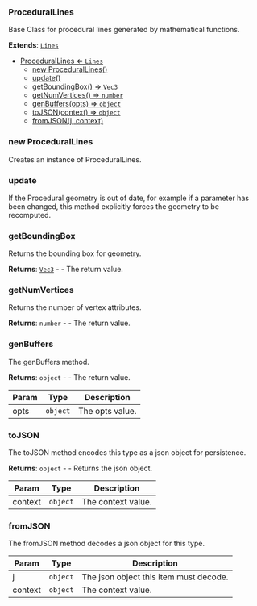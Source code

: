 <a name="ProceduralLines"></a>

### ProceduralLines 
Base Class for procedural lines generated by mathematical functions.


**Extends**: <code>[Lines](api/SceneTree\Geometry\Lines.md)</code>  

* [ProceduralLines ⇐ <code>Lines</code>](#ProceduralLines)
    * [new ProceduralLines()](#new-ProceduralLines)
    * [update()](#update)
    * [getBoundingBox() ⇒ <code>Vec3</code>](#getBoundingBox)
    * [getNumVertices() ⇒ <code>number</code>](#getNumVertices)
    * [genBuffers(opts) ⇒ <code>object</code>](#genBuffers)
    * [toJSON(context) ⇒ <code>object</code>](#toJSON)
    * [fromJSON(j, context)](#fromJSON)

<a name="new_ProceduralLines_new"></a>

### new ProceduralLines
Creates an instance of ProceduralLines.

<a name="ProceduralLines+update"></a>

### update
If the Procedural geometry is out of date, for example if a parameter has been changed,
this method explicitly forces the geometry to be recomputed.


<a name="ProceduralLines+getBoundingBox"></a>

### getBoundingBox
Returns the bounding box for geometry.


**Returns**: <code>[Vec3](api/Math\Vec3.md)</code> - - The return value.  
<a name="ProceduralLines+getNumVertices"></a>

### getNumVertices
Returns the number of vertex attributes.


**Returns**: <code>number</code> - - The return value.  
<a name="ProceduralLines+genBuffers"></a>

### genBuffers
The genBuffers method.


**Returns**: <code>object</code> - - The return value.  

| Param | Type | Description |
| --- | --- | --- |
| opts | <code>object</code> | The opts value. |

<a name="ProceduralLines+toJSON"></a>

### toJSON
The toJSON method encodes this type as a json object for persistence.


**Returns**: <code>object</code> - - Returns the json object.  

| Param | Type | Description |
| --- | --- | --- |
| context | <code>object</code> | The context value. |

<a name="ProceduralLines+fromJSON"></a>

### fromJSON
The fromJSON method decodes a json object for this type.



| Param | Type | Description |
| --- | --- | --- |
| j | <code>object</code> | The json object this item must decode. |
| context | <code>object</code> | The context value. |

